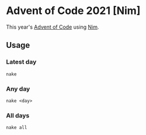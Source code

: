 # Advent of Code 2021 [Nim]

This year's [Advent of Code](https://adventofcode.com/2021) using [Nim](https://nim-lang.org/).

## Usage

### Latest day

```
nake
```

### Any day

```
nake <day>
```

### All days

```
nake all
```
